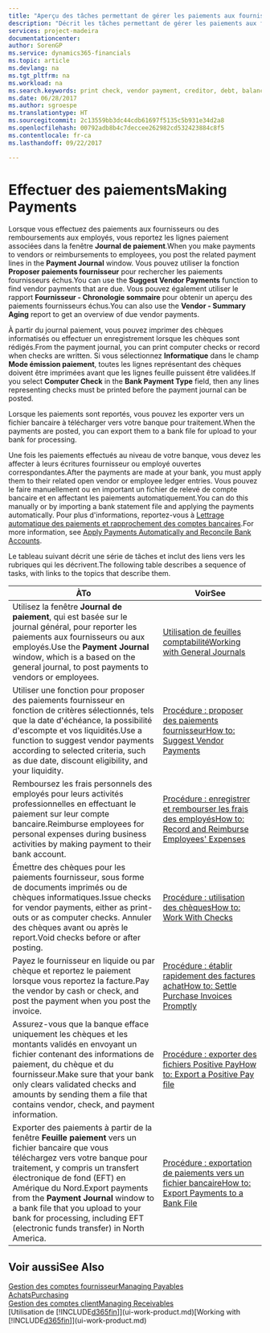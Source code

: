 ```yaml
---
title: "Aperçu des tâches permettant de gérer les paiements aux fournisseurs| Microsoft Docs"
description: "Décrit les tâches permettant de gérer les paiements aux fournisseurs ou aux créditeurs, y compris le report de lignes paiement et l'obtention d'un aperçu du solde échu."
services: project-madeira
documentationcenter: 
author: SorenGP
ms.service: dynamics365-financials
ms.topic: article
ms.devlang: na
ms.tgt_pltfrm: na
ms.workload: na
ms.search.keywords: print check, vendor payment, creditor, debt, balance due, AP
ms.date: 06/28/2017
ms.author: sgroespe
ms.translationtype: HT
ms.sourcegitcommit: 2c13559bb3dc44cdb61697f5135c5b931e34d2a8
ms.openlocfilehash: 00792adb8b4c7deccee262982cd532423884c8f5
ms.contentlocale: fr-ca
ms.lasthandoff: 09/22/2017

---
```

# <a name="making-payments"></a><span data-ttu-id="1ad69-103">Effectuer des paiements</span><span class="sxs-lookup"><span data-stu-id="1ad69-103">Making Payments</span></span>
<span data-ttu-id="1ad69-104">Lorsque vous effectuez des paiements aux fournisseurs ou des remboursements aux employés, vous reportez les lignes paiement associées dans la fenêtre **Journal de paiement**.</span><span class="sxs-lookup"><span data-stu-id="1ad69-104">When you make payments to vendors or reimbursements to employees, you post the related payment lines in the **Payment Journal** window.</span></span> <span data-ttu-id="1ad69-105">Vous pouvez utiliser la fonction **Proposer paiements fournisseur** pour rechercher les paiements fournisseurs échus.</span><span class="sxs-lookup"><span data-stu-id="1ad69-105">You can use the **Suggest Vendor Payments** function to find vendor payments that are due.</span></span> <span data-ttu-id="1ad69-106">Vous pouvez également utiliser le rapport **Fournisseur - Chronologie sommaire** pour obtenir un aperçu des paiements fournisseurs échus.</span><span class="sxs-lookup"><span data-stu-id="1ad69-106">You can also use the **Vendor - Summary Aging** report to get an overview of due vendor payments.</span></span>

<span data-ttu-id="1ad69-107">À partir du journal paiement, vous pouvez imprimer des chèques informatisés ou effectuer un enregistrement lorsque les chèques sont rédigés.</span><span class="sxs-lookup"><span data-stu-id="1ad69-107">From the payment journal, you can print computer checks or record when checks are written.</span></span> <span data-ttu-id="1ad69-108">Si vous sélectionnez **Informatique** dans le champ **Mode émission paiement**, toutes les lignes représentant des chèques doivent être imprimées avant que les lignes feuille puissent être validées.</span><span class="sxs-lookup"><span data-stu-id="1ad69-108">If you select **Computer Check** in the **Bank Payment Type** field, then any lines representing checks must be printed before the payment journal can be posted.</span></span>

<span data-ttu-id="1ad69-109">Lorsque les paiements sont reportés, vous pouvez les exporter vers un fichier bancaire à télécharger vers votre banque pour traitement.</span><span class="sxs-lookup"><span data-stu-id="1ad69-109">When the payments are posted, you can export them to a bank file for upload to your bank for processing.</span></span>

<span data-ttu-id="1ad69-110">Une fois les paiements effectués au niveau de votre banque, vous devez les affecter à leurs écritures fournisseur ou employé ouvertes correspondantes.</span><span class="sxs-lookup"><span data-stu-id="1ad69-110">After the payments are made at your bank, you must apply them to their related open vendor or employee ledger entries.</span></span> <span data-ttu-id="1ad69-111">Vous pouvez le faire manuellement ou en important un fichier de relevé de compte bancaire et en affectant les paiements automatiquement.</span><span class="sxs-lookup"><span data-stu-id="1ad69-111">You can do this manually or by importing a bank statement file and applying the payments automatically.</span></span> <span data-ttu-id="1ad69-112">Pour plus d'informations, reportez-vous à [Lettrage automatique des paiements et rapprochement des comptes bancaires](receivables-apply-payments-auto-reconcile-bank-accounts.md).</span><span class="sxs-lookup"><span data-stu-id="1ad69-112">For more information, see [Apply Payments Automatically and Reconcile Bank Accounts](receivables-apply-payments-auto-reconcile-bank-accounts.md).</span></span>

<span data-ttu-id="1ad69-113">Le tableau suivant décrit une série de tâches et inclut des liens vers les rubriques qui les décrivent.</span><span class="sxs-lookup"><span data-stu-id="1ad69-113">The following table describes a sequence of tasks, with links to the topics that describe them.</span></span>

| <span data-ttu-id="1ad69-114">À</span><span class="sxs-lookup"><span data-stu-id="1ad69-114">To</span></span> | <span data-ttu-id="1ad69-115">Voir</span><span class="sxs-lookup"><span data-stu-id="1ad69-115">See</span></span> |
| --- | --- |
|<span data-ttu-id="1ad69-116">Utilisez la fenêtre **Journal de paiement**, qui est basée sur le journal général, pour reporter les paiements aux fournisseurs ou aux employés.</span><span class="sxs-lookup"><span data-stu-id="1ad69-116">Use the **Payment Journal** window, which is a based on the general journal, to post payments to vendors or employees.</span></span>|[<span data-ttu-id="1ad69-117">Utilisation de feuilles comptabilité</span><span class="sxs-lookup"><span data-stu-id="1ad69-117">Working with General Journals</span></span>](ui-work-general-journals.md)|
| <span data-ttu-id="1ad69-118">Utiliser une fonction pour proposer des paiements fournisseur en fonction de critères sélectionnés, tels que la date d'échéance, la possibilité d'escompte et vos liquidités.</span><span class="sxs-lookup"><span data-stu-id="1ad69-118">Use a function to suggest vendor payments according to selected criteria, such as due date, discount eligibility, and your liquidity.</span></span> |[<span data-ttu-id="1ad69-119">Procédure : proposer des paiements fournisseur</span><span class="sxs-lookup"><span data-stu-id="1ad69-119">How to: Suggest Vendor Payments</span></span>](payables-how-suggest-vendor-payments.md) |
|<span data-ttu-id="1ad69-120">Remboursez les frais personnels des employés pour leurs activités professionnelles en effectuant le paiement sur leur compte bancaire.</span><span class="sxs-lookup"><span data-stu-id="1ad69-120">Reimburse employees for personal expenses during business activities by making payment to their bank account.</span></span>|[<span data-ttu-id="1ad69-121">Procédure : enregistrer et rembourser les frais des employés</span><span class="sxs-lookup"><span data-stu-id="1ad69-121">How to: Record and Reimburse Employees' Expenses</span></span>](finance-how-record-reimburse-employee-expenses.md)|
| <span data-ttu-id="1ad69-122">Émettre des chèques pour les paiements fournisseur, sous forme de documents imprimés ou de chèques informatiques.</span><span class="sxs-lookup"><span data-stu-id="1ad69-122">Issue checks for vendor payments, either as print-outs or as computer checks.</span></span> <span data-ttu-id="1ad69-123">Annuler des chèques avant ou après le report.</span><span class="sxs-lookup"><span data-stu-id="1ad69-123">Void checks before or after posting.</span></span> |[<span data-ttu-id="1ad69-124">Procédure : utilisation des chèques</span><span class="sxs-lookup"><span data-stu-id="1ad69-124">How to: Work With Checks</span></span>](payables-how-work-checks.md) |
| <span data-ttu-id="1ad69-125">Payez le fournisseur en liquide ou par chèque et reportez le paiement lorsque vous reportez la facture.</span><span class="sxs-lookup"><span data-stu-id="1ad69-125">Pay the vendor by cash or check, and post the payment when you post the invoice.</span></span> |[<span data-ttu-id="1ad69-126">Procédure : établir rapidement des factures achat</span><span class="sxs-lookup"><span data-stu-id="1ad69-126">How to: Settle Purchase Invoices Promptly</span></span>](finance-how-to-settle-purchase-invoices-promptly.md) |
| <span data-ttu-id="1ad69-127">Assurez-vous que la banque efface uniquement les chèques et les montants validés en envoyant un fichier contenant des informations de paiement, du chèque et du fournisseur.</span><span class="sxs-lookup"><span data-stu-id="1ad69-127">Make sure that your bank only clears validated checks and amounts by sending them a file that contains vendor, check, and payment information.</span></span> |[<span data-ttu-id="1ad69-128">Procédure : exporter des fichiers Positive Pay</span><span class="sxs-lookup"><span data-stu-id="1ad69-128">How to: Export a Positive Pay file</span></span>](finance-how-positive-pay.md) |
|<span data-ttu-id="1ad69-129">Exporter des paiements à partir de la fenêtre **Feuille paiement** vers un fichier bancaire que vous téléchargez vers votre banque pour traitement, y compris un transfert électronique de fond (EFT) en Amérique du Nord.</span><span class="sxs-lookup"><span data-stu-id="1ad69-129">Export payments from the **Payment Journal** window to a bank file that you upload to your bank for processing, including EFT (electronic funds transfer) in North America.</span></span> |[<span data-ttu-id="1ad69-130">Procédure : exportation de paiements vers un fichier bancaire</span><span class="sxs-lookup"><span data-stu-id="1ad69-130">How to: Export Payments to a Bank File</span></span>](payables-how-export-payments-bank-file.md)|  

## <a name="see-also"></a><span data-ttu-id="1ad69-131">Voir aussi</span><span class="sxs-lookup"><span data-stu-id="1ad69-131">See Also</span></span>
[<span data-ttu-id="1ad69-132">Gestion des comptes fournisseur</span><span class="sxs-lookup"><span data-stu-id="1ad69-132">Managing Payables</span></span>](payables-manage-payables.md)  
[<span data-ttu-id="1ad69-133">Achats</span><span class="sxs-lookup"><span data-stu-id="1ad69-133">Purchasing</span></span>](purchasing-manage-purchasing.md)  
[<span data-ttu-id="1ad69-134">Gestion des comptes client</span><span class="sxs-lookup"><span data-stu-id="1ad69-134">Managing Receivables</span></span>](receivables-manage-receivables.md)  
<span data-ttu-id="1ad69-135">[Utilisation de [!INCLUDE[d365fin](includes/d365fin_md.md)]](ui-work-product.md)</span><span class="sxs-lookup"><span data-stu-id="1ad69-135">[Working with [!INCLUDE[d365fin](includes/d365fin_md.md)]](ui-work-product.md)</span></span>  

